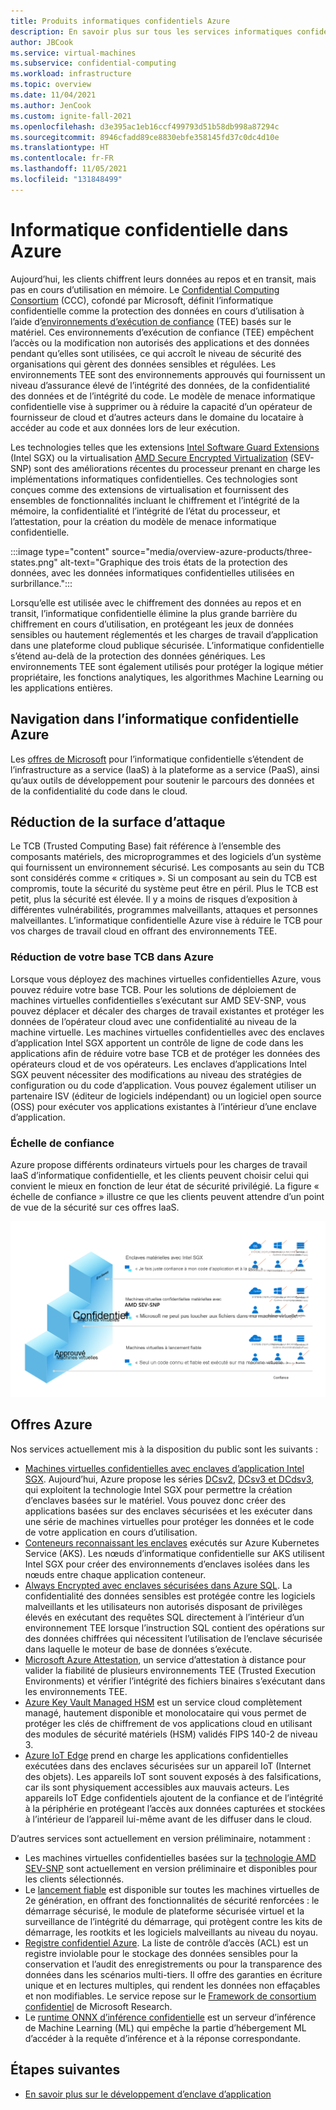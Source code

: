 ```yaml
---
title: Produits informatiques confidentiels Azure
description: En savoir plus sur tous les services informatiques confidentiels fournis par Azure
author: JBCook
ms.service: virtual-machines
ms.subservice: confidential-computing
ms.workload: infrastructure
ms.topic: overview
ms.date: 11/04/2021
ms.author: JenCook
ms.custom: ignite-fall-2021
ms.openlocfilehash: d3e395ac1eb16ccf499793d51b58db998a87294c
ms.sourcegitcommit: 8946cfadd89ce8830ebfe358145fd37c0dc4d10e
ms.translationtype: HT
ms.contentlocale: fr-FR
ms.lasthandoff: 11/05/2021
ms.locfileid: "131848499"
---
```

# <a name="confidential-computing-on-azure"></a>Informatique confidentielle dans Azure

Aujourd’hui, les clients chiffrent leurs données au repos et en transit, mais pas en cours d’utilisation en mémoire. Le [Confidential Computing Consortium](https://confidentialcomputing.io/) (CCC), cofondé par Microsoft, définit l’informatique confidentielle comme la protection des données en cours d’utilisation à l’aide d’[environnements d’exécution de confiance](https://en.wikipedia.org/wiki/Trusted_execution_environment) (TEE) basés sur le matériel. Ces environnements d’exécution de confiance (TEE) empêchent l’accès ou la modification non autorisés des applications et des données pendant qu’elles sont utilisées, ce qui accroît le niveau de sécurité des organisations qui gèrent des données sensibles et régulées. Les environnements TEE sont des environnements approuvés qui fournissent un niveau d’assurance élevé de l’intégrité des données, de la confidentialité des données et de l’intégrité du code. Le modèle de menace informatique confidentielle vise à supprimer ou à réduire la capacité d’un opérateur de fournisseur de cloud et d’autres acteurs dans le domaine du locataire à accéder au code et aux données lors de leur exécution.

Les technologies telles que les extensions [Intel Software Guard Extensions](https://www.intel.com.au/content/www/au/en/architecture-and-technology/software-guard-extensions-enhanced-data-protection.html) (Intel SGX) ou la virtualisation [AMD Secure Encrypted Virtualization](https://www.amd.com/en/processors/amd-secure-encrypted-virtualization) (SEV-SNP) sont des améliorations récentes du processeur prenant en charge les implémentations informatiques confidentielles. Ces technologies sont conçues comme des extensions de virtualisation et fournissent des ensembles de fonctionnalités incluant le chiffrement et l’intégrité de la mémoire, la confidentialité et l’intégrité de l’état du processeur, et l’attestation, pour la création du modèle de menace informatique confidentielle.

:::image type="content" source="media/overview-azure-products/three-states.png" alt-text="Graphique des trois états de la protection des données, avec les données informatiques confidentielles utilisées en surbrillance.":::

Lorsqu’elle est utilisée avec le chiffrement des données au repos et en transit, l’informatique confidentielle élimine la plus grande barrière du chiffrement en cours d’utilisation, en protégeant les jeux de données sensibles ou hautement réglementés et les charges de travail d’application dans une plateforme cloud publique sécurisée. L’informatique confidentielle s’étend au-delà de la protection des données génériques. Les environnements TEE sont également utilisés pour protéger la logique métier propriétaire, les fonctions analytiques, les algorithmes Machine Learning ou les applications entières.

## <a name="navigating-azure-confidential-computing"></a>Navigation dans l’informatique confidentielle Azure

Les [offres de Microsoft](https://aka.ms/azurecc) pour l’informatique confidentielle s’étendent de l’infrastructure as a service (IaaS) à la plateforme as a service (PaaS), ainsi qu’aux outils de développement pour soutenir le parcours des données et de la confidentialité du code dans le cloud.

## <a name="reducing-the-attack-surface"></a>Réduction de la surface d’attaque
Le TCB (Trusted Computing Base) fait référence à l’ensemble des composants matériels, des microprogrammes et des logiciels d’un système qui fournissent un environnement sécurisé. Les composants au sein du TCB sont considérés comme « critiques ». Si un composant au sein du TCB est compromis, toute la sécurité du système peut être en péril. Plus le TCB est petit, plus la sécurité est élevée. Il y a moins de risques d’exposition à différentes vulnérabilités, programmes malveillants, attaques et personnes malveillantes. L’informatique confidentielle Azure vise à réduire le TCB pour vos charges de travail cloud en offrant des environnements TEE. 

### <a name="reducing-your-tcb-in-azure"></a>Réduction de votre base TCB dans Azure

Lorsque vous déployez des machines virtuelles confidentielles Azure, vous pouvez réduire votre base TCB. Pour les solutions de déploiement de machines virtuelles confidentielles s’exécutant sur AMD SEV-SNP, vous pouvez déplacer et décaler des charges de travail existantes et protéger les données de l’opérateur cloud avec une confidentialité au niveau de la machine virtuelle. Les machines virtuelles confidentielles avec des enclaves d’application Intel SGX apportent un contrôle de ligne de code dans les applications afin de réduire votre base TCB et de protéger les données des opérateurs cloud et de vos opérateurs.  Les enclaves d’applications Intel SGX peuvent nécessiter des modifications au niveau des stratégies de configuration ou du code d’application.  Vous pouvez également utiliser un partenaire ISV (éditeur de logiciels indépendant) ou un logiciel open source (OSS) pour exécuter vos applications existantes à l’intérieur d’une enclave d’application. 

### <a name="trust-ladder"></a>Échelle de confiance

Azure propose différents ordinateurs virtuels pour les charges de travail IaaS d’informatique confidentielle, et les clients peuvent choisir celui qui convient le mieux en fonction de leur état de sécurité privilégié. La figure « échelle de confiance » illustre ce que les clients peuvent attendre d’un point de vue de la sécurité sur ces offres IaaS.

![Capture d’écran de l’échelle de confiance d’Azure, montrant les enclaves Intel SGX en haut.](media/overview-azure-products/trust-ladder.png)

## <a name="azure-offerings"></a>Offres Azure

Nos services actuellement mis à la disposition du public sont les suivants :

- [Machines virtuelles confidentielles avec enclaves d’application Intel SGX](confidential-computing-enclaves.md). Aujourd’hui, Azure propose les séries [DCsv2](../virtual-machines/dcv2-series.md), [DCsv3 et DCdsv3](../virtual-machines/dcv3-series.md), qui exploitent la technologie Intel SGX pour permettre la création d’enclaves basées sur le matériel. Vous pouvez donc créer des applications basées sur des enclaves sécurisées et les exécuter dans une série de machines virtuelles pour protéger les données et le code de votre application en cours d’utilisation.
- [Conteneurs reconnaissant les enclaves](enclave-aware-containers.md) exécutés sur Azure Kubernetes Service (AKS). Les nœuds d’informatique confidentielle sur AKS utilisent Intel SGX pour créer des environnements d’enclaves isolées dans les nœuds entre chaque application conteneur.
- [Always Encrypted avec enclaves sécurisées dans Azure SQL](/sql/relational-databases/security/encryption/always-encrypted-enclaves). La confidentialité des données sensibles est protégée contre les logiciels malveillants et les utilisateurs non autorisés disposant de privilèges élevés en exécutant des requêtes SQL directement à l’intérieur d’un environnement TEE lorsque l’instruction SQL contient des opérations sur des données chiffrées qui nécessitent l’utilisation de l’enclave sécurisée dans laquelle le moteur de base de données s’exécute.
- [Microsoft Azure Attestation](../attestation/overview.md), un service d’attestation à distance pour valider la fiabilité de plusieurs environnements TEE (Trusted Execution Environments) et vérifier l’intégrité des fichiers binaires s’exécutant dans les environnements TEE.
- [Azure Key Vault Managed HSM](/azure/key-vault/managed-hsm/) est un service cloud complètement managé, hautement disponible et monolocataire qui vous permet de protéger les clés de chiffrement de vos applications cloud en utilisant des modules de sécurité matériels (HSM) validés FIPS 140-2 de niveau 3.
- [Azure IoT Edge](../iot-edge/deploy-confidential-applications.md) prend en charge les applications confidentielles exécutées dans des enclaves sécurisées sur un appareil IoT (Internet des objets). Les appareils IoT sont souvent exposés à des falsifications, car ils sont physiquement accessibles aux mauvais acteurs. Les appareils IoT Edge confidentiels ajoutent de la confiance et de l’intégrité à la périphérie en protégeant l’accès aux données capturées et stockées à l’intérieur de l’appareil lui-même avant de les diffuser dans le cloud.

D’autres services sont actuellement en version préliminaire, notamment :

- Les machines virtuelles confidentielles basées sur la [technologie AMD SEV-SNP](https://azure.microsoft.com/blog/azure-and-amd-enable-lift-and-shift-confidential-computing/) sont actuellement en version préliminaire et disponibles pour les clients sélectionnés.
- Le [lancement fiable](../virtual-machines/trusted-launch.md) est disponible sur toutes les machines virtuelles de 2e génération, en offrant des fonctionnalités de sécurité renforcées : le démarrage sécurisé, le module de plateforme sécurisée virtuel et la surveillance de l’intégrité du démarrage, qui protègent contre les kits de démarrage, les rootkits et les logiciels malveillants au niveau du noyau.
- [Registre confidentiel Azure](../confidential-ledger/overview.md). La liste de contrôle d’accès (ACL) est un registre inviolable pour le stockage des données sensibles pour la conservation et l’audit des enregistrements ou pour la transparence des données dans les scénarios multi-tiers. Il offre des garanties en écriture unique et en lectures multiples, qui rendent les données non effaçables et non modifiables. Le service repose sur le [Framework de consortium confidentiel](https://www.microsoft.com/research/project/confidential-consortium-framework/) de Microsoft Research.
- Le [runtime ONNX d’inférence confidentielle](https://github.com/microsoft/onnx-server-openenclave) est un serveur d’inférence de Machine Learning (ML) qui empêche la partie d’hébergement ML d’accéder à la requête d’inférence et à la réponse correspondante.

## <a name="next-steps"></a>Étapes suivantes

- [En savoir plus sur le développement d’enclave d’application](application-development.md)
